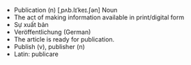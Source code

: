 - Publication (n)	[ˌpʌb.lɪˈkeɪ.ʃən]	Noun
- The act of making information available in print/digital form
- Sự xuất bản
- Veröffentlichung (German)
- The article is ready for publication.
- Publish (v), publisher (n)
- Latin: publicare